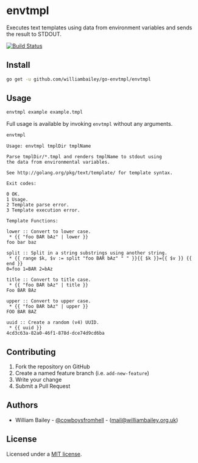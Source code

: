 # envtmpl

Executes text templates using data from environment variables and sends the result to STDOUT.

[![Build Status](https://travis-ci.org/williambailey/go-envtmpl.svg)](https://travis-ci.org/williambailey/go-envtmpl)

## Install

```bash
go get -u github.com/williambailey/go-envtmpl/envtmpl
```

## Usage

```bash
envtmpl example example.tmpl
```

Full usage is available by invoking `envtmpl` without any arguments.

```bash
envtmpl
```
```
Usage: envtmpl tmplDir tmplName

Parse tmplDir/*.tmpl and renders tmplName to stdout using
the data from environmental variables.

See http://golang.org/pkg/text/template/ for template syntax.

Exit codes:

0 OK.
1 Usage.
2 Template parse error.
3 Template execution error.

Template Functions:

lower :: Convert to lower case.
 * {{ "foo BAR bAz" | lower }}
foo bar baz

split :: Split in a string substrings using another string.
 * {{ range $k, $v := split "foo BAR bAz" " " }}{{ $k }}={{ $v }} {{ end }}
0=foo 1=BAR 2=bAz 

title :: Convert to title case.
 * {{ "foo BAR bAz" | title }}
Foo BAR BAz

upper :: Convert to upper case.
 * {{ "foo BAR bAz" | upper }}
FOO BAR BAZ

uuid :: Create a random (v4) UUID.
 * {{ uuid }}
4cd3c63a-82a0-46f1-878d-dce74d9cd6ba
```

## Contributing

1. Fork the repository on GitHub
2. Create a named feature branch (i.e. `add-new-feature`)
3. Write your change
4. Submit a Pull Request

## Authors

- William Bailey - [@cowboysfromhell](https://twitter.com/cowboysfromhell) - ([mail@williambailey.org.uk](mailto:mail@williambailey.org.uk))

## License

Licensed under a [MIT license](LICENSE.txt).

